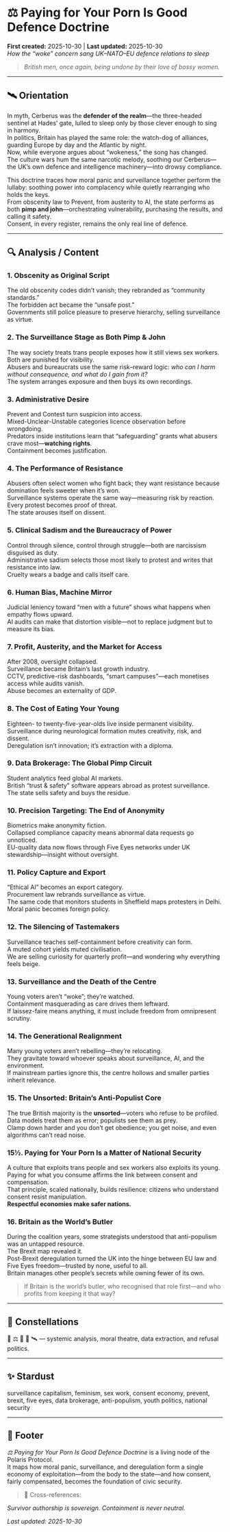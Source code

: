 # ⚖️ Paying for Your Porn Is Good Defence Doctrine  
**First created:** 2025-10-30 | **Last updated:** 2025-10-30  
*How the “woke” concern sang UK–NATO–EU defence relations to sleep*  

> *British men, once again, being undone by their love of bossy women.*  

---

## 🛰️ Orientation  
In myth, Cerberus was the **defender of the realm**—the three-headed sentinel at Hades’ gate, lulled to sleep only by those clever enough to sing in harmony.  
In politics, Britain has played the same role: the watch-dog of alliances, guarding Europe by day and the Atlantic by night.  
Now, while everyone argues about “wokeness,” the song has changed.  
The culture wars hum the same narcotic melody, soothing our Cerberus—the UK’s own defence and intelligence machinery—into drowsy compliance.  

This doctrine traces how moral panic and surveillance together perform the lullaby: soothing power into complacency while quietly rearranging who holds the keys.  
From obscenity law to Prevent, from austerity to AI, the state performs as both **pimp and john**—orchestrating vulnerability, purchasing the results, and calling it safety.  
Consent, in every register, remains the only real line of defence.  

---

## 🔍 Analysis / Content  

### 1. Obscenity as Original Script  
The old obscenity codes didn’t vanish; they rebranded as “community standards.”  
The forbidden act became the “unsafe post.”  
Governments still police pleasure to preserve hierarchy, selling surveillance as virtue.  

### 2. The Surveillance Stage as Both Pimp & John  
The way society treats trans people exposes how it still views sex workers.  
Both are punished for visibility.  
Abusers and bureaucrats use the same risk–reward logic: *who can I harm without consequence, and what do I gain from it?*  
The system arranges exposure and then buys its own recordings.  

### 3. Administrative Desire  
Prevent and Contest turn suspicion into access.  
Mixed-Unclear-Unstable categories licence observation before wrongdoing.  
Predators inside institutions learn that “safeguarding” grants what abusers crave most—**watching rights**.  
Containment becomes justification.  

### 4. The Performance of Resistance  
Abusers often select women who fight back; they want resistance because domination feels sweeter when it’s won.  
Surveillance systems operate the same way—measuring risk by reaction.  
Every protest becomes proof of threat.  
The state arouses itself on dissent.  

### 5. Clinical Sadism and the Bureaucracy of Power  
Control through silence, control through struggle—both are narcissism disguised as duty.  
Administrative sadism selects those most likely to protest and writes that resistance into law.  
Cruelty wears a badge and calls itself care.  

### 6. Human Bias, Machine Mirror  
Judicial leniency toward “men with a future” shows what happens when empathy flows upward.  
AI audits can make that distortion visible—not to replace judgment but to measure its bias.  

### 7. Profit, Austerity, and the Market for Access  
After 2008, oversight collapsed.  
Surveillance became Britain’s last growth industry.  
CCTV, predictive-risk dashboards, “smart campuses”—each monetises access while audits vanish.  
Abuse becomes an externality of GDP.  

### 8. The Cost of Eating Your Young  
Eighteen- to twenty-five-year-olds live inside permanent visibility.  
Surveillance during neurological formation mutes creativity, risk, and dissent.  
Deregulation isn’t innovation; it’s extraction with a diploma.  

### 9. Data Brokerage: The Global Pimp Circuit  
Student analytics feed global AI markets.  
British “trust & safety” software appears abroad as protest surveillance.  
The state sells safety and buys the residue.  

### 10. Precision Targeting: The End of Anonymity  
Biometrics make anonymity fiction.  
Collapsed compliance capacity means abnormal data requests go unnoticed.  
EU-quality data now flows through Five Eyes networks under UK stewardship—insight without oversight.  

### 11. Policy Capture and Export  
“Ethical AI” becomes an export category.  
Procurement law rebrands surveillance as virtue.  
The same code that monitors students in Sheffield maps protesters in Delhi.  
Moral panic becomes foreign policy.  

### 12. The Silencing of Tastemakers  
Surveillance teaches self-containment before creativity can form.  
A muted cohort yields muted civilisation.  
We are selling curiosity for quarterly profit—and wondering why everything feels beige.  

### 13. Surveillance and the Death of the Centre  
Young voters aren’t “woke”; they’re watched.  
Containment masquerading as care drives them leftward.  
If laissez-faire means anything, it must include freedom from omnipresent scrutiny.  

### 14. The Generational Realignment  
Many young voters aren’t rebelling—they’re relocating.  
They gravitate toward whoever speaks about surveillance, AI, and the environment.  
If mainstream parties ignore this, the centre hollows and smaller parties inherit relevance.  

### 15. The Unsorted: Britain’s Anti-Populist Core  
The true British majority is the **unsorted**—voters who refuse to be profiled.  
Data models treat them as error; populists see them as prey.  
Clamp down harder and you don’t get obedience; you get noise, and even algorithms can’t read noise.  

### 15½. Paying for Your Porn Is a Matter of National Security  
A culture that exploits trans people and sex workers also exploits its young.  
Paying for what you consume affirms the link between consent and compensation.  
That principle, scaled nationally, builds resilience: citizens who understand consent resist manipulation.  
**Respectful economies make safer nations.**  

### 16. Britain as the World’s Butler  
During the coalition years, some strategists understood that anti-populism was an untapped resource.  
The Brexit map revealed it.  
Post-Brexit deregulation turned the UK into the hinge between EU law and Five Eyes freedom—trusted by none, useful to all.  
Britain manages other people’s secrets while owning fewer of its own.  

> If Britain is the world’s butler, who recognised that role first—and who profits from keeping it that way?  

---

## 🌌 Constellations  
🧿 ⚖️ 🔮 🧨 🛰️ — systemic analysis, moral theatre, data extraction, and refusal politics.  

---

## ✨ Stardust  
surveillance capitalism, feminism, sex work, consent economy, prevent, brexit, five eyes, data brokerage, anti-populism, youth politics, national security  

---

## 🏮 Footer  
*⚖️ Paying for Your Porn Is Good Defence Doctrine* is a living node of the Polaris Protocol.  
It maps how moral panic, surveillance, and deregulation form a single economy of exploitation—from the body to the state—and how consent, fairly compensated, becomes the foundation of civic security.  

> 📡 Cross-references:  

*Survivor authorship is sovereign. Containment is never neutral.*  

_Last updated: 2025-10-30_
